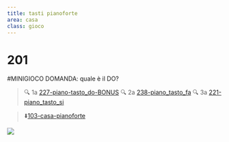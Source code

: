 ```yaml
---
title: tasti pianoforte
area: casa
class: gioco
---
```

# 201
#MINIGIOCO DOMANDA: quale è il DO?

> 🔍 1a [227-piano-tasto_do-BONUS](227-piano-tasto_do-BONUS.md)
> 🔍 2a [238-piano_tasto_fa](238-piano_tasto_fa.md)
> 🔍 3a [221-piano_tasto_si](221-piano_tasto_si.md)

> ⬇️[103-casa-pianoforte](103-casa-pianoforte.md)

![](../_assets/special/pianoforte.jpg)
